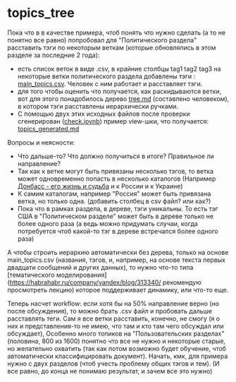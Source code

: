 # topics_tree



Пока что в в качестве примера, чтоб понять что нужно сделать (а то не понятно все равно) попробовал для "Политического раздела" расставить тэги по некоторым веткам (которые обновлялись в этом разделе за последние 2 года):

- есть список веток в виде .csv, в крайние столбцы tag1 tag2 tag3 на некоторые ветки  политического раздела добавлены тэги  : [main_topics.csv](https://github.com/normalized2/topics_tree/blob/master/main_topics.csv). Человек с ним работает и расставляет тэги.
- для того чтобы оценить что получается, как раскидываются ветки, вот для этого  понадобилось дерево [tree.md](https://github.com/normalized2/topics_tree/blob/master/tree.md) (составлено человеком), в котором тэги расставлены иерархически ручками.
- С помощью двух этих исходных файлов после проверки сгенерирован ([check.ipynb](https://github.com/normalized2/topics_tree/blob/master/check.ipynb)) пример view-шки, что получается: [topics_generated.md](https://github.com/normalized2/topics_tree/blob/master/topics_generated.md)

Вопросы и неясности:
- Что дальше-то? Что должно получиться в итоге? Правильное ли направление?
- Так как к ветке могут быть привязаны несколько тэгов, то ветка может одновременно попасть в несколько каталогов (Например [Донбасс - его жизнь и судьба](https://glav.su/forum/4/2658/) и к России и к Украине)
- К самим каталогам, например "Россия" может быть привязана ветка, но только одна. (добавить столбец в csv файл? или как?)
- Пока что в рамках раздела, в дереве, тэги уникальны. То есть тэг США в "Политическом разделе" может быть в дереве только  не более одного раза (а ведь можно придумать случаи, когда потребуется чтоб какой-то тэг в дереве встречался более одного раза)

А чтобы строить иерархию автоматически  без дерева, только на основе main_topics.csv (названия, тэгов, и, например, на основе текста первых двадцати сообщений и других данных), то нужно что-то типа [тематического моделирования](https://habrahabr.ru/company/yandex/blog/313340/ рекомендую просмотреть лекцию) которое поддерживает динамику, или что-то еще.

Теперь насчет workflow:
если хотя бы на 50% направление верно (но после обсуждения), то можно брать .csv файл и пробовать дальше расставлять теги. Сам я все ветки расставить, конечно, не смогу (я о них и представления-то не имею, что там и кто там чего обсуждал или обсуждает), Особенно много топиков на "Пользовательских разделах" (половина, 800 из 1600) понятно что все не нужно и некоторые старые, но желательно охватить (так как потом возможно будет обучение, чтоб автоматически классифицировать документ). Начать, кмк, для примера нужно с двух разделов (чтоб учесть проблему общих тэгов и тем).
(И все равно, до конца не понимаю результат, и зачем все это нужно)
